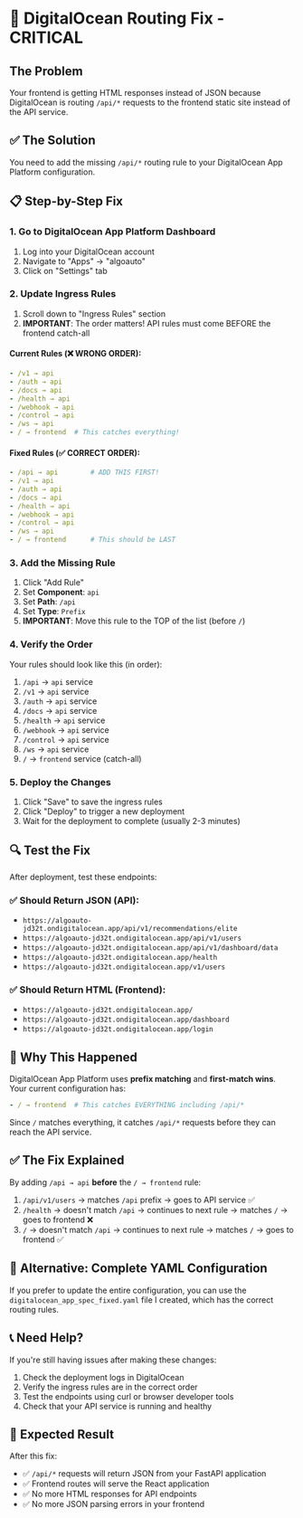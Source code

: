 # 🚨 DigitalOcean Routing Fix - CRITICAL

## The Problem
Your frontend is getting HTML responses instead of JSON because DigitalOcean is routing `/api/*` requests to the frontend static site instead of the API service.

## ✅ The Solution
You need to add the missing `/api/*` routing rule to your DigitalOcean App Platform configuration.

## 📋 Step-by-Step Fix

### 1. Go to DigitalOcean App Platform Dashboard
1. Log into your DigitalOcean account
2. Navigate to "Apps" → "algoauto"
3. Click on "Settings" tab

### 2. Update Ingress Rules
1. Scroll down to "Ingress Rules" section
2. **IMPORTANT**: The order matters! API rules must come BEFORE the frontend catch-all

#### Current Rules (❌ WRONG ORDER):
```yaml
- /v1 → api
- /auth → api  
- /docs → api
- /health → api
- /webhook → api
- /control → api
- /ws → api
- / → frontend  # This catches everything!
```

#### Fixed Rules (✅ CORRECT ORDER):
```yaml
- /api → api        # ADD THIS FIRST!
- /v1 → api
- /auth → api  
- /docs → api
- /health → api
- /webhook → api
- /control → api
- /ws → api
- / → frontend      # This should be LAST
```

### 3. Add the Missing Rule
1. Click "Add Rule"
2. Set **Component**: `api`
3. Set **Path**: `/api`
4. Set **Type**: `Prefix`
5. **IMPORTANT**: Move this rule to the TOP of the list (before `/`)

### 4. Verify the Order
Your rules should look like this (in order):
1. `/api` → `api` service
2. `/v1` → `api` service
3. `/auth` → `api` service
4. `/docs` → `api` service
5. `/health` → `api` service
6. `/webhook` → `api` service
7. `/control` → `api` service
8. `/ws` → `api` service
9. `/` → `frontend` service (catch-all)

### 5. Deploy the Changes
1. Click "Save" to save the ingress rules
2. Click "Deploy" to trigger a new deployment
3. Wait for the deployment to complete (usually 2-3 minutes)

## 🔍 Test the Fix

After deployment, test these endpoints:

### ✅ Should Return JSON (API):
- `https://algoauto-jd32t.ondigitalocean.app/api/v1/recommendations/elite`
- `https://algoauto-jd32t.ondigitalocean.app/api/v1/users`
- `https://algoauto-jd32t.ondigitalocean.app/api/v1/dashboard/data`
- `https://algoauto-jd32t.ondigitalocean.app/health`
- `https://algoauto-jd32t.ondigitalocean.app/v1/users`

### ✅ Should Return HTML (Frontend):
- `https://algoauto-jd32t.ondigitalocean.app/`
- `https://algoauto-jd32t.ondigitalocean.app/dashboard`
- `https://algoauto-jd32t.ondigitalocean.app/login`

## 🚨 Why This Happened

DigitalOcean App Platform uses **prefix matching** and **first-match wins**. Your current configuration has:

```yaml
- / → frontend  # This catches EVERYTHING including /api/*
```

Since `/` matches everything, it catches `/api/*` requests before they can reach the API service.

## ✅ The Fix Explained

By adding `/api → api` **before** the `/ → frontend` rule:

1. `/api/v1/users` → matches `/api` prefix → goes to API service ✅
2. `/health` → doesn't match `/api` → continues to next rule → matches `/` → goes to frontend ❌
3. `/` → doesn't match `/api` → continues to next rule → matches `/` → goes to frontend ✅

## 🔧 Alternative: Complete YAML Configuration

If you prefer to update the entire configuration, you can use the `digitalocean_app_spec_fixed.yaml` file I created, which has the correct routing rules.

## 📞 Need Help?

If you're still having issues after making these changes:

1. Check the deployment logs in DigitalOcean
2. Verify the ingress rules are in the correct order
3. Test the endpoints using curl or browser developer tools
4. Check that your API service is running and healthy

## 🎯 Expected Result

After this fix:
- ✅ `/api/*` requests will return JSON from your FastAPI application
- ✅ Frontend routes will serve the React application
- ✅ No more HTML responses for API endpoints
- ✅ No more JSON parsing errors in your frontend 